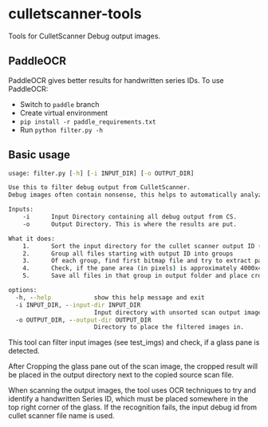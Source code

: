 # culletscanner-tools
Tools for CulletScanner Debug output images.

##  PaddleOCR

PaddleOCR gives better results for handwritten series IDs. To use PaddleOCR:

* Switch to `paddle` branch
* Create virtual environment
* `pip install -r paddle_requirements.txt`
* Run `python filter.py -h`


## Basic usage


```bat
usage: filter.py [-h] [-i INPUT_DIR] [-o OUTPUT_DIR]

Use this to filter debug output from CulletScanner.
Debug images often contain nonsense, this helps to automatically analyze debug images.

Inputs:
    -i      Input Directory containing all debug output from CS.
    -o      Output Directory. This is where the results are put.

What it does:
    1.      Sort the input directory for the cullet scanner output ID (first 4 digits in file name)
    2.      Group all files starting with output ID into groups
    3.      Of each group, find first bitmap file and try to extract pane
    4.      Check, if the pane area (in pixels) is approximately 4000x4000
    5.      Save all files in that group in output folder and place cropped bitmaps into output-folder/cropped.

options:
  -h, --help            show this help message and exit
  -i INPUT_DIR, --input-dir INPUT_DIR
                        Input directory with unsorted scan output image files.
  -o OUTPUT_DIR, --output-dir OUTPUT_DIR
                        Directory to place the filtered images in.
```

This tool can filter input images (see test_imgs) and check, if a glass pane is detected.

After Cropping the glass pane out of the scan image, the cropped result will be placed in the output directory next to the copied source scan file.

When scanning the output images, the tool uses OCR techniques to try and identify a handwritten Series ID, which must be placed somewhere in the top right corner of the glass. If the recognition fails, the input debug id from cullet scanner file name is used.
